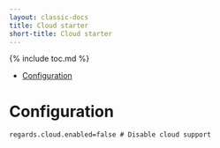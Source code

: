 ```yaml
---
layout: classic-docs
title: Cloud starter
short-title: Cloud starter
---
```


{% include toc.md %}

- [Configuration](#configuration)

<!-- END doctoc generated TOC please keep comment here to allow auto update -->

# Configuration

```properties
regards.cloud.enabled=false # Disable cloud support
```
